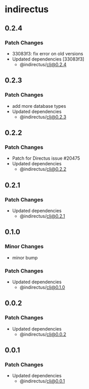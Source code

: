 # indirectus

## 0.2.4

### Patch Changes

- 33083f3: fix error on old versions
- Updated dependencies [33083f3]
  - @indirectus/cli@0.2.4

## 0.2.3

### Patch Changes

- add more database types
- Updated dependencies
  - @indirectus/cli@0.2.3

## 0.2.2

### Patch Changes

- Patch for Directus issue #20475
- Updated dependencies
  - @indirectus/cli@0.2.2

## 0.2.1

### Patch Changes

- Updated dependencies
  - @indirectus/cli@0.2.1

## 0.1.0

### Minor Changes

- minor bump

### Patch Changes

- Updated dependencies
  - @indirectus/cli@0.1.0

## 0.0.2

### Patch Changes

- Updated dependencies
  - @indirectus/cli@0.0.2

## 0.0.1

### Patch Changes

- Updated dependencies
  - @indirectus/cli@0.0.1
